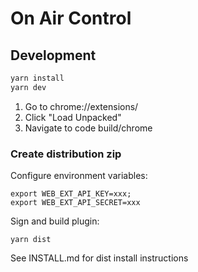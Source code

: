# On Air Control

## Development

```bash
yarn install
yarn dev
```

1. Go to chrome://extensions/
2. Click "Load Unpacked"
3. Navigate to code build/chrome

### Create distribution zip

Configure environment variables:

```
export WEB_EXT_API_KEY=xxx;
export WEB_EXT_API_SECRET=xxx
```

Sign and build plugin:

```
yarn dist
```

See INSTALL.md for dist install instructions
